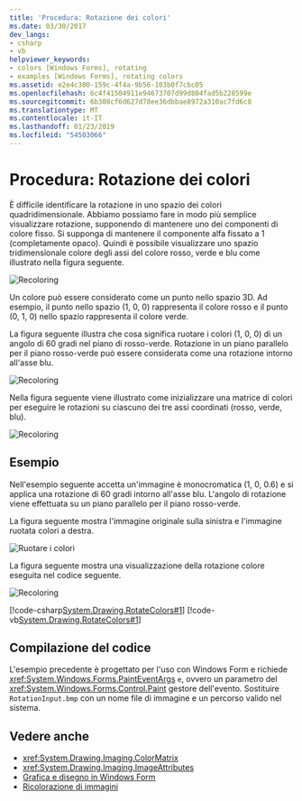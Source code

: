 ```yaml
---
title: 'Procedura: Rotazione dei colori'
ms.date: 03/30/2017
dev_langs:
- csharp
- vb
helpviewer_keywords:
- colors [Windows Forms], rotating
- examples [Windows Forms], rotating colors
ms.assetid: e2e4c300-159c-4f4a-9b56-103b0f7cbc05
ms.openlocfilehash: 6c4f41504911e94673707d99d804fad5b228599e
ms.sourcegitcommit: 6b308cf6d627d78ee36dbbae8972a310ac7fd6c8
ms.translationtype: MT
ms.contentlocale: it-IT
ms.lasthandoff: 01/23/2019
ms.locfileid: "54503066"
---
```

# <a name="how-to-rotate-colors"></a>Procedura: Rotazione dei colori
È difficile identificare la rotazione in uno spazio dei colori quadridimensionale. Abbiamo possiamo fare in modo più semplice visualizzare rotazione, supponendo di mantenere uno dei componenti di colore fisso. Si supponga di mantenere il componente alfa fissato a 1 (completamente opaco). Quindi è possibile visualizzare uno spazio tridimensionale colore degli assi del colore rosso, verde e blu come illustrato nella figura seguente.  
  
 ![Recoloring](../../../../docs/framework/winforms/advanced/media/recoloring03.gif "recoloring03")  
  
 Un colore può essere considerato come un punto nello spazio 3D. Ad esempio, il punto nello spazio (1, 0, 0) rappresenta il colore rosso e il punto (0, 1, 0) nello spazio rappresenta il colore verde.  
  
 La figura seguente illustra che cosa significa ruotare i colori (1, 0, 0) di un angolo di 60 gradi nel piano di rosso-verde. Rotazione in un piano parallelo per il piano rosso-verde può essere considerata come una rotazione intorno all'asse blu.  
  
 ![Recoloring](../../../../docs/framework/winforms/advanced/media/recoloring04.gif "recoloring04")  
  
 Nella figura seguente viene illustrato come inizializzare una matrice di colori per eseguire le rotazioni su ciascuno dei tre assi coordinati (rosso, verde, blu).  
  
 ![Recoloring](../../../../docs/framework/winforms/advanced/media/recoloring05.gif "recoloring05")  
  
## <a name="example"></a>Esempio  
 Nell'esempio seguente accetta un'immagine è monocromatica (1, 0, 0.6) e si applica una rotazione di 60 gradi intorno all'asse blu. L'angolo di rotazione viene effettuata su un piano parallelo per il piano rosso-verde.  
  
 La figura seguente mostra l'immagine originale sulla sinistra e l'immagine ruotata colori a destra.  
  
 ![Ruotare i colori](../../../../docs/framework/winforms/advanced/media/colortrans5.png "colortrans5")  
  
 La figura seguente mostra una visualizzazione della rotazione colore eseguita nel codice seguente.  
  
 ![Recoloring](../../../../docs/framework/winforms/advanced/media/recoloring06.gif "recoloring06")  
  
 [!code-csharp[System.Drawing.RotateColors#1](../../../../samples/snippets/csharp/VS_Snippets_Winforms/System.Drawing.RotateColors/CS/Form1.cs#1)]
 [!code-vb[System.Drawing.RotateColors#1](../../../../samples/snippets/visualbasic/VS_Snippets_Winforms/System.Drawing.RotateColors/VB/Form1.vb#1)]  
  
## <a name="compiling-the-code"></a>Compilazione del codice  
 L'esempio precedente è progettato per l'uso con Windows Form e richiede <xref:System.Windows.Forms.PaintEventArgs> `e`, ovvero un parametro del <xref:System.Windows.Forms.Control.Paint> gestore dell'evento. Sostituire `RotationInput.bmp` con un nome file di immagine e un percorso valido nel sistema.  
  
## <a name="see-also"></a>Vedere anche
- <xref:System.Drawing.Imaging.ColorMatrix>
- <xref:System.Drawing.Imaging.ImageAttributes>
- [Grafica e disegno in Windows Form](../../../../docs/framework/winforms/advanced/graphics-and-drawing-in-windows-forms.md)
- [Ricolorazione di immagini](../../../../docs/framework/winforms/advanced/recoloring-images.md)
